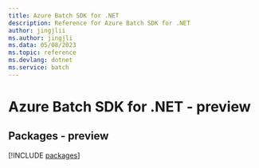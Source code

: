 ```yaml
---
title: Azure Batch SDK for .NET
description: Reference for Azure Batch SDK for .NET
author: jingjlii
ms.author: jingjli
ms.data: 05/08/2023
ms.topic: reference
ms.devlang: dotnet
ms.service: batch
---
```

# Azure Batch SDK for .NET - preview
## Packages - preview
[!INCLUDE [packages](batch-index.md)]